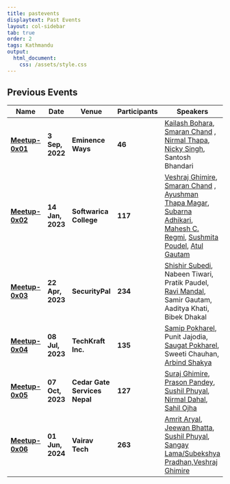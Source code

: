 ```yaml
---
title: pastevents
displaytext: Past Events
layout: col-sidebar
tab: true
order: 2
tags: Kathmandu
output:
  html_document:
    css: /assets/style.css
---
```


## Previous Events

| Name | Date | Venue | Participants | Speakers |
| ---- | ---- | -------- | ---------- |------ |
| [**Meetup-0x01**](https://www.facebook.com/owasp.kathmandu/photos/pcb.121095887357875/121092737358190/)  | **3 Sep, 2022** | **Eminence Ways** | **46**| [Kailash Bohara](https://github.com/OWASP/www-chapter-kathmandu/blob/main/assets/slides/Meetup-0x01/Kailash%20Bohara%20-%20Present%20and%20future%20of%20infosec%20in%20Nepal.pdf),   [Smaran Chand](https://github.com/OWASP/www-chapter-kathmandu/blob/main/assets/slides/Meetup-0x01/Smaran_Chand_ATO_By_Chaining_Multiple_Vulnerabilities.pptx)  , [Nirmal Thapa](https://github.com/OWASP/www-chapter-kathmandu/blob/main/assets/slides/Meetup-0x01/Nirmal_Thapa_Recon_Like_A_Pro.pptx), [Nicky Singh](https://github.com/OWASP/www-chapter-kathmandu/blob/main/assets/slides/Meetup-0x01/Nicky%20Singh%20-Tools%20For%20Web%20Security%20Testing.pptx), Santosh Bhandari |
[**Meetup-0x02**](https://www.facebook.com/owasp.kathmandu/photos/pcb.121095887357875/121092737358190/)  | **14 Jan, 2023** | **Softwarica College** | **117**| [Veshraj Ghimire](https://github.com/OWASP/www-chapter-kathmandu/blob/main/assets/slides/Meetup-0x02/In%20Depth%20overview%20of%20Improper%20Access%20Control.pdf),   [Smaran Chand](https://github.com/OWASP/www-chapter-kathmandu/blob/main/assets/slides/Meetup-0x02/Nucci_Smaran_Chand.pdf)  , [Ayushman Thapa Magar](https://github.com/OWASP/www-chapter-kathmandu/blob/main/assets/slides/Meetup-0x02/Web3%20Security%20-%20Ayushman.pdf), [Subarna Adhikari](https://github.com/OWASP/www-chapter-kathmandu/blob/main/assets/slides/Meetup-0x02/AI_cybersecurity_Subarana_Adhikari.pdf), [Mahesh C. Regmi](https://github.com/OWASP/www-chapter-kathmandu/blob/main/assets/slides/Meetup-0x02/Securing%20Infrastructure%20in%20AWS%20-%20Mahesh%20Regmi.pdf), [Sushmita Poudel](https://github.com/OWASP/www-chapter-kathmandu/blob/main/assets/slides/Meetup-0x02/CSP%20-%20Sushmita%20Poudel.pdf), [Atul Gautam](https://github.com/OWASP/www-chapter-kathmandu/blob/main/assets/slides/Meetup-0x02/Reversing%20N-days%20%2C%20A%20Primer%20-%20Atul%20Gautam.pdf)|
[**Meetup-0x03**](https://www.facebook.com/photo/?fbid=194205696715728) | **22 Apr, 2023** | **SecurityPal** | **234** | [Shishir Subedi](https://github.com/OWASP/www-chapter-kathmandu/blob/main/assets/slides/Meetup%20-%200x03/Application%20Security.pdf), Nabeen Tiwari, Pratik Paudel, [Ravi Mandal](https://github.com/OWASP/www-chapter-kathmandu/blob/main/assets/slides/Meetup%20-%200x03/Handling%20Sensitive%20Data%20in%20Service%20Industry.pptx.pdf), Samir Gautam, Aaditya Khati, Bibek Dhakal |
[**Meetup-0x04**](https://www.facebook.com/photo?fbid=689285406529576&set=pcb.689285796529537) | **08 Jul, 2023** | **TechKraft Inc.** | **135** | [Samip Pokharel](https://github.com/OWASP/www-chapter-kathmandu/blob/main/assets/slides/Meetup-0x04/The-Art-of-evasion-and-detection.pptx), Punit Jajodia, [Saugat Pokharel](https://github.com/OWASP/www-chapter-kathmandu/blob/main/assets/slides/Meetup-0x04/OWASP%20Presentation.pdf), Sweeti Chauhan, [Arbind Shakya](https://github.com/OWASP/www-chapter-kathmandu/blob/main/assets/slides/Meetup-0x04/Arbind_Docker_Top_10.pptx)|
[**Meetup-0x05**](https://www.facebook.com/photo?fbid=689285406529576&set=pcb.689285796529537) | **07 Oct, 2023** | **Cedar Gate Services Nepal** | **127** | [Suraj Ghimire](https://github.com/OWASP/www-chapter-kathmandu/raw/main/assets/slides/Meetup%20-%200x05/OWASP%20Top%2010_Soft_Security_2023_10_07%20(1).pptx), [Prason Pandey](https://github.com/OWASP/www-chapter-kathmandu/raw/main/assets/slides/Meetup%20-%200x05/API%20-%20OWASP%20(1).pptx), [Sushil Phuyal](https://github.com/OWASP/www-chapter-kathmandu/blob/main/assets/slides/Meetup%20-%200x05/owaspktm.pdf), [Nirmal Dahal](https://github.com/OWASP/www-chapter-kathmandu/blob/main/assets/slides/Meetup%20-%200x05/Introduction%20to%20Hardware%20Hacking.pdf), [Sahil Ojha](https://github.com/OWASP/www-chapter-kathmandu/raw/main/assets/slides/Meetup%20-%200x05/Azure%20Security-%20Divign%20into%20azure%20service%20vulnerabilities.pptx)|
[**Meetup-0x06**](https://www.facebook.com/photo?fbid=689285406529576&set=pcb.689285796529537) | **01 Jun, 2024** | **Vairav Tech** | **263** | [Amrit Aryal](#), [Jeewan Bhatta](#), [Sushil Phuyal](#), [Sangay Lama/Subekshya Pradhan,Veshraj Ghimire](#) |
